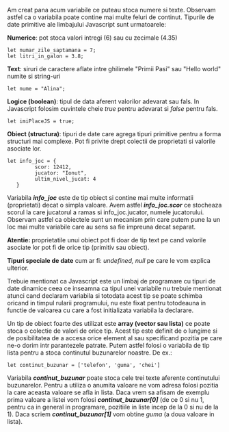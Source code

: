 
Am creat pana acum variabile ce puteau stoca numere si texte. Observam astfel ca o variabila poate contine mai multe feluri de continut. Tipurile de date primitive ale limbajului Javascript sunt urmatoarele:

 **Numerice**: pot stoca valori intregi (6) sau cu zecimale (4.35)
```
let numar_zile_saptamana = 7;
let litri_in_galon = 3.8;
```

**Text**: siruri de caractere aflate intre ghilimele "Primii Pasi" sau "Hello world" numite si string-uri
```
let nume = "Alina";
```
 **Logice (boolean)**: tipul de data aferent valorilor adevarat sau fals. In Javascript folosim cuvintele cheie _true_ pentru adevarat si _false_ pentru fals.
```
let imiPlaceJS = true;
```
 **Obiect (structura)**: tipuri de date care agrega tipuri primitive pentru a forma structuri mai complexe. Pot fi privite drept colectii de proprietati si valorile asociate lor.
```
let info_joc = {
         scor: 12412,
         jucator: "Ionut",
         ultim_nivel_jucat: 4
   }
```

Variabila ***info_joc*** este de tip obiect si contine mai multe informatii (proprietati) decat o simpla valoare. Avem astfel ***info_joc.scor*** ce stocheaza scorul la care jucatorul a ramas si info_joc.jucator, numele jucatorului. Observam astfel ca obiectele sunt un mecanism prin care putem pune la un loc mai multe variabile care au sens sa fie impreuna decat separat.

<p class="attention-box"><strong>Atentie: </strong>proprietatile unui obiect pot fi doar de tip text pe cand valorile asociate lor pot fi de orice tip (primitiv sau obiect).
</p>

**Tipuri speciale de date** cum ar fi: *undefined, null* pe care le vom explica ulterior.

<p class="tip-box">Trebuie mentionat ca Javascript este un limbaj de programare cu tipuri de date dinamice ceea ce inseamna ca tipul unei variabile nu trebuie mentionat atunci cand declaram variabila si totodata acest tip se poate schimba oricand in timpul rularii programului, nu este fixat pentru totodeauna in functie de valoarea cu care a fost initializata variabila la declarare.
</p>

Un tip de obiect foarte des utilizat este **array (vector sau lista)** ce poate stoca o colectie de valori de orice tip. Acest tip este definit de o lungime si de posibilitatea de a accesa orice element al sau specificand pozitia pe care ne-o dorim intr parantezele patrate. Putem astfel folosi o variabila de tip lista pentru a stoca continutul buzunarelor noastre. De ex.:
```
let continut_buzunar = ['telefon', 'guma', 'chei']
```

Variabila ***continut_buzunar*** poate stoca cele trei texte aferente continutului buzunarelor. Pentru a utiliza o anumita valoare ne vom adresa folosi pozitia la care aceasta valoare se afla in lista. Daca vrem sa afisam de exemplu prima valoare a listei vom folosi ***continut_buzunar[0]*** (de ce 0 si nu 1, pentru ca in general in programare, pozitiile in liste incep de la 0 si nu de la 1). Daca scriem ***continut_buzunar[1]*** vom obtine *guma* (a doua valoare in lista).

<div class="algovis" config-id="tipuri-date-1.json">
</div>

